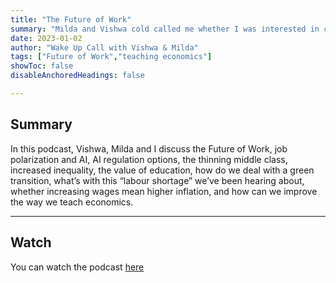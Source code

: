 ```yaml
---
title: "The Future of Work"
summary: "Milda and Vishwa cold called me whether I was interested in contributing to a podcast about the Future of Work as part of their podcasts series Wake Up Call. Entering the Zoom room, I had no idea what they would ask and was taken aback by their sharp questions, professionalism and enthousiasm." 
date: 2023-01-02
author: "Wake Up Call with Vishwa & Milda" 
tags: ["Future of Work","teaching economics"]
showToc: false
disableAnchoredHeadings: false

---
```


## Summary

In this podcast, Vishwa, Milda and I discuss the Future of Work, job polarization and AI, AI regulation options, the thinning middle class, increased inequality, the value of education, how do we deal with a green transition, what’s with this “labour shortage” we’ve been hearing about, whether increasing wages mean higher inflation, and how can we improve the way we teach economics.

---

## Watch

You can watch the podcast [here](https://www.youtube.com/watch?v=NuYOvYT5Npo&t=32s)
